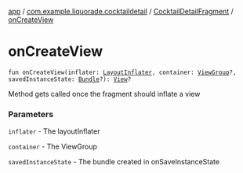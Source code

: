 [app](../../index.md) / [com.example.liquorade.cocktaildetail](../index.md) / [CocktailDetailFragment](index.md) / [onCreateView](./on-create-view.md)

# onCreateView

`fun onCreateView(inflater: `[`LayoutInflater`](https://developer.android.com/reference/android/view/LayoutInflater.html)`, container: `[`ViewGroup`](https://developer.android.com/reference/android/view/ViewGroup.html)`?, savedInstanceState: `[`Bundle`](https://developer.android.com/reference/android/os/Bundle.html)`?): `[`View`](https://developer.android.com/reference/android/view/View.html)`?`

Method gets called once the fragment should inflate a view

### Parameters

`inflater` - The layoutInflater

`container` - The ViewGroup

`savedInstanceState` - The bundle created in onSaveInstanceState